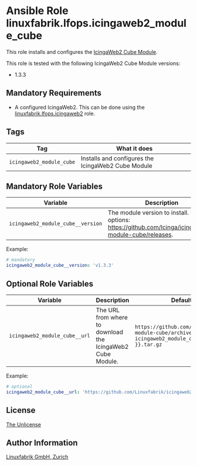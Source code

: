 # Ansible Role linuxfabrik.lfops.icingaweb2_module_cube

This role installs and configures the [IcingaWeb2 Cube Module](https://github.com/Icinga/icingaweb2-module-cube).

This role is tested with the following IcingaWeb2 Cube Module versions:

* 1.3.3


## Mandatory Requirements

* A configured IcingaWeb2. This can be done using the [linuxfabrik.lfops.icingaweb2](https://github.com/linuxfabrik/lfops/tree/main/roles/icingaweb2) role.


## Tags

| Tag                      | What it does                                       |
| ---                      | ------------                                       |
| `icingaweb2_module_cube` | Installs and configures the IcingaWeb2 Cube Module |


## Mandatory Role Variables

| Variable                          | Description                                                                                                 |
| --------                          | -----------                                                                                                 |
| `icingaweb2_module_cube__version` | The module version to install. Possible options: https://github.com/Icinga/icingaweb2-module-cube/releases. |

Example:
```yaml
# mandatory
icingaweb2_module_cube__version: 'v1.3.3'
```


## Optional Role Variables

| Variable | Description | Default Value |
| -------- | ----------- | ------------- |
| `icingaweb2_module_cube__url` | The URL from where to download the IcingaWeb2 Cube Module. | `https://github.com/Icinga/icingaweb2-module-cube/archive/{{ icingaweb2_module_cube__version }}.tar.gz` |

Example:
```yaml
# optional
icingaweb2_module_cube__url: 'https://github.com/Linuxfabrik/icingaweb2-module-cube/archive/{{ icingaweb2_module_cube__version }}.tar.gz'
```


## License

[The Unlicense](https://unlicense.org/)


## Author Information

[Linuxfabrik GmbH, Zurich](https://www.linuxfabrik.ch)
